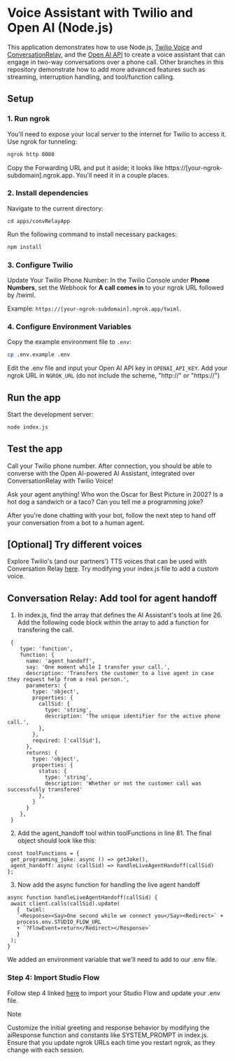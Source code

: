 # Voice Assistant with Twilio and Open AI (Node.js)

This application demonstrates how to use Node.js, [Twilio Voice](https://www.twilio.com/docs/voice) and [ConversationRelay](https://www.twilio.com/docs/voice/twiml/connect/conversationrelay), and the [Open AI API](https://docs.anthropic.com) to create a voice assistant that can engage in two-way conversations over a phone call. Other branches in this repository demonstrate how to add more advanced features such as streaming, interruption handling, and tool/function calling.


## Setup

### 1. Run ngrok

You'll need to expose your local server to the internet for Twilio to access it. Use ngrok for tunneling:

```bash
ngrok http 8080
```

Copy the Forwarding URL and put it aside; it looks like https://[your-ngrok-subdomain].ngrok.app. You'll need it in a couple places.

### 2. Install dependencies

Navigate to the current directory:
```
cd apps/convRelayApp
```
Run the following command to install necessary packages:

```bash
npm install
```

### 3. Configure Twilio

Update Your Twilio Phone Number: In the Twilio Console under **Phone Numbers**, set the Webhook for **A call comes in** to your ngrok URL followed by /twiml. 

Example: `https://[your-ngrok-subdomain].ngrok.app/twiml`.


### 4. Configure Environment Variables

Copy the example environment file to `.env`:

```bash
cp .env.example .env
```

Edit the .env file and input your Open AI API key in `OPENAI_API_KEY`. Add your ngrok URL in `NGROK_URL` (do not include the scheme, "http://" or "https://")

## Run the app

Start the development server:

```bash
node index.js
```

## Test the app

Call your Twilio phone number. After connection, you should be able to converse with the Open AI-powered AI Assistant, integrated over ConversationRelay with Twilio Voice!

Ask your agent anything! Who won the Oscar for Best Picture in 2002? Is a hot dog a sandwich or a taco? Can you tell me a programming joke? 

After you're done chatting with your bot, follow the next step to hand off your conversation from a bot to a human agent.

## [Optional] Try different voices

Explore Twilio's (and our partners') TTS voices that can be used with Conversation Relay [here](https://www.twilio.com/docs/voice/twiml/connect/conversationrelay#additional-tts-voices-available-for-conversationrelay). Try modifying your index.js file to add a custom voice.

## Conversation Relay: Add tool for agent handoff 

1. In index.js, find the array that defines the AI Assistant's tools at line 26.  Add the following code block within the array to add a function for transfering the call. 
```
 {
    type: 'function',
    function: {
      name: 'agent_handoff',
      say: 'One moment while I transfer your call.',
      description: 'Transfers the customer to a live agent in case they request help from a real person.',
      parameters: {
        type: 'object',
        properties: {
          callSid: {
            type: 'string',
            description: 'The unique identifier for the active phone call.',
          },
        },
        required: ['callSid'],
      },
      returns: {
        type: 'object',
        properties: {
          status: {
            type: 'string',
            description: 'Whether or not the customer call was successfully transfered'
          },
        }
      }
    },
 }  
 ```
 
 2. Add the agent_handoff tool within toolFunctions in line 81. The final object should look like this: 
 ```
 const toolFunctions = {
  get_programming_joke: async () => getJoke(),
  agent_handoff: async (callSid) => handleLiveAgentHandoff(callSid)
};
 ```

3. Now add the async function for handling the live agent handoff
 ```
async function handleLiveAgentHandoff(callSid) {
  await client.calls(callSid).update(
    {  twiml: 
    `<Response><Say>One second while we connect you</Say><Redirect>` +
    process.env.STUDIO_FLOW_URL
    + `?FlowEvent=return</Redirect></Response>`
    }
  );
}
 ```

 We added an environment variable that we'll need to add to our .env file.

 ### Step 4: Import Studio Flow
 Follow step 4 linked [here](https://github.com/awieber-twilio/FlexHackathon?tab=readme-ov-file#step-4-import-the-example-studio-flow) to import your Studio Flow and update your .env file.

> [!NOTE] 
> Customize the initial greeting and response behavior by modifying the aiResponse function and constants like SYSTEM_PROMPT in index.js.
> Ensure that you update ngrok URLs each time you restart ngrok, as they change with each session.

